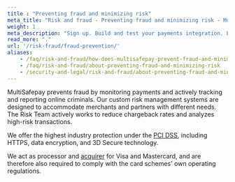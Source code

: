 ```yaml
---
title : "Preventing fraud and minimizing risk"
meta_title: "Risk and fraud - Preventing fraud and minimizing risk - MultiSafepay Docs"
weight: 1
meta_description: "Sign up. Build and test your payments integration. Explore our products and services. Use our API reference, SDKs, and wrappers. Get support."
read_more: "."
url: '/risk-fraud/fraud-prevention/'
aliases:
    - /faq/risk-and-fraud/how-does-multisafepay-prevent-fraud-and-minimize-risks
    - /faq/risk-and-fraud/about-preventing-fraud-and-minimizing-risk
    - /security-and-legal/risk-and-fraud/about-preventing-fraud-and-minimizing-risk/
---
```

MultiSafepay prevents fraud by monitoring payments and actively tracking and reporting online criminals. Our custom risk management systems are designed to accommodate merchants and partners with different needs. The Risk Team actively works to reduce chargeback rates and analyzes high-risk transactions.

We offer the highest industry protection under the [PCI DSS](/faq/general/multisafepay-glossary/#payment-card-industry-data-security-standard-pci-dss), including HTTPS, data encryption, and 3D Secure technology. 

We act as processor and [acquirer](/getting-started/glossary/#acquirer) for Visa and Mastercard, and are therefore also required to comply with the card schemes' own operating regulations.



